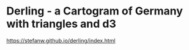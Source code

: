 # Derling - a Cartogram of Germany with triangles and d3

<https://stefanw.github.io/derling/index.html>
